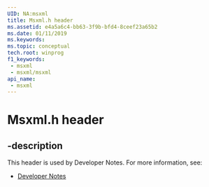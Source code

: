 ```yaml
---
UID: NA:msxml
title: Msxml.h header
ms.assetid: e4a5a6c4-bb63-3f9b-bfd4-8ceef23a65b2
ms.date: 01/11/2019
ms.keywords: 
ms.topic: conceptual
tech.root: winprog
f1_keywords:
 - msxml
 - msxml/msxml
api_name:
 - msxml
---
```


# Msxml.h header


## -description

This header is used by Developer Notes. For more information, see:

- [Developer Notes](../_winprog/index.md)

